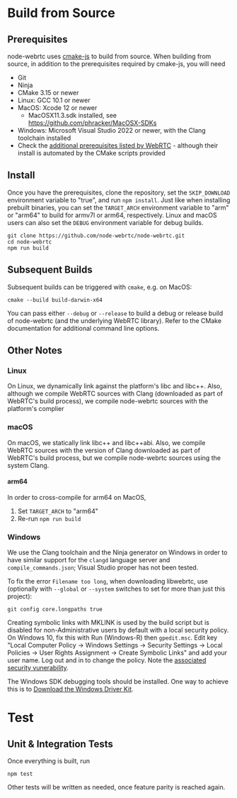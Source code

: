 # Build from Source

## Prerequisites

node-webrtc uses [cmake-js](https://github.com/cmake-js/cmake-js) to build
from source. When building from source, in addition to the prerequisites
required by cmake-js, you will need

- Git
- Ninja
- CMake 3.15 or newer
- Linux: GCC 10.1 or newer
- MacOS: Xcode 12 or newer
  - MacOSX11.3.sdk installed, see https://github.com/phracker/MacOSX-SDKs
- Windows: Microsoft Visual Studio 2022 or newer, with the Clang toolchain installed
- Check the [additional prerequisites listed by WebRTC](https://webrtc.github.io/webrtc-org/native-code/development/prerequisite-sw/) - although their install is automated by the CMake scripts provided

## Install

Once you have the prerequisites, clone the repository, set the `SKIP_DOWNLOAD`
environment variable to "true", and run `npm install`. Just like when
installing prebuilt binaries, you can set the `TARGET_ARCH` environment
variable to "arm" or "arm64" to build for armv7l or arm64, respectively. Linux
and macOS users can also set the `DEBUG` environment variable for debug builds.

```
git clone https://github.com/node-webrtc/node-webrtc.git
cd node-webrtc
npm run build
```

## Subsequent Builds

Subsequent builds can be triggered with `cmake`, e.g. on MacOS:

```
cmake --build build-darwin-x64
```

You can pass either `--debug` or `--release` to build a debug or release build
of node-webrtc (and the underlying WebRTC library). Refer to the CMake
documentation for additional command line options.

## Other Notes

### Linux

On Linux, we dynamically link against the platform's libc and libc++.
Also, although we compile WebRTC sources with Clang (downloaded as part of
WebRTC's build process), we compile node-webrtc sources with the platform's
complier

### macOS

On macOS, we statically link libc++ and libc++abi. Also, we compile WebRTC
sources with the version of Clang downloaded as part of WebRTC's build process,
but we compile node-webrtc sources using the system Clang.

#### arm64

In order to cross-compile for arm64 on MacOS,

1. Set `TARGET_ARCH` to "arm64"
2. Re-run `npm run build`

### Windows

We use the Clang toolchain and the Ninja generator on Windows in order to have
similar support for the `clangd` language server and `compile_commands.json`;
Visual Studio proper has not been tested.

To fix the error `Filename too long`, when downloading libwebrtc, use
(optionally with `--global` or `--system` switches to set for more than just
this project):

```
git config core.longpaths true
```

Creating symbolic links with MKLINK is used by the build script but is disabled
for non-Administrative users by default with a local security policy. On
Windows 10, fix this with Run (Windows-R) then `gpedit.msc`. Edit key "Local
Computer Policy -> Windows Settings -> Security Settings -> Local Policies ->
User Rights Assignment -> Create Symbolic Links" and add your user name. Log
out and in to change the policy. Note the [associated security
vunerability](https://docs.microsoft.com/en-us/windows/security/threat-protection/security-policy-settings/create-symbolic-links#vulnerability).

The Windows SDK debugging tools should be installed. One way to achieve this is
to [Download the Windows Driver
Kit](https://docs.microsoft.com/en-us/windows-hardware/drivers/download-the-wdk).

# Test

## Unit & Integration Tests

Once everything is built, run

```
npm test
```

Other tests will be written as needed, once feature parity is reached again.
